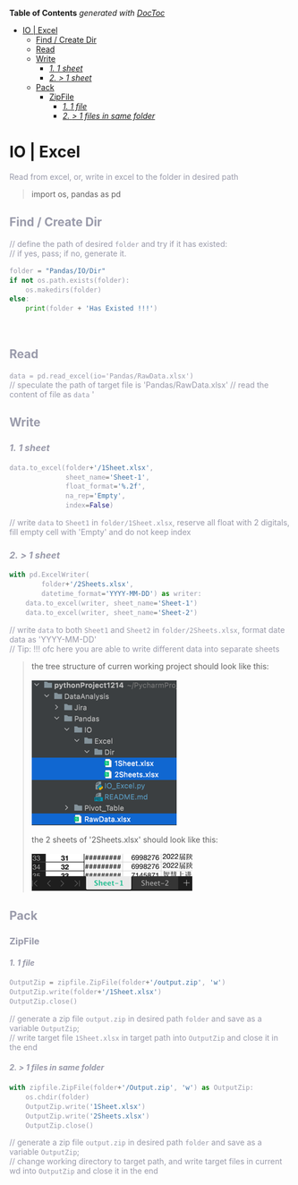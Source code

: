 <!-- START doctoc generated TOC please keep comment here to allow auto update -->
<!-- DON'T EDIT THIS SECTION, INSTEAD RE-RUN doctoc TO UPDATE -->
**Table of Contents**  *generated with [DocToc](https://github.com/thlorenz/doctoc)*

- [IO | Excel](#io--excel)
  - [Find / Create Dir](#find--create-dir)
  - [Read](#read)
  - [Write](#write)
    - [*1.* _1 sheet_](#1-_1-sheet_)
    - [*2.* _> 1 sheet_](#2-_-1-sheet_)
  - [Pack](#pack)
    - [ZipFile](#zipfile)
      - [*1.* _1 file_](#1-_1-file_)
      - [*2.* _> 1 files in same folder_](#2-_-1-files-in-same-folder_)

<!-- END doctoc generated TOC please keep comment here to allow auto update -->

# IO | Excel
<font color=#999AAA >Read from excel, or, write in excel to the folder in desired path
<br>

> import os, pandas as pd

## Find / Create Dir
// define the path of desired ```folder``` and try if it has existed:<br> // if yes, pass; if no, generate it.
```python
folder = "Pandas/IO/Dir"
if not os.path.exists(folder):
    os.makedirs(folder)
else:
    print(folder + 'Has Existed !!!')
```
<br>

## Read
```data = pd.read_excel(io='Pandas/RawData.xlsx')``` <br>
// speculate the path of target file is 'Pandas/RawData.xlsx'
// read the content of file as ```data``` '
<br>

## Write
### *1.* _1 sheet_
```python
data.to_excel(folder+'/1Sheet.xlsx',
              sheet_name='Sheet-1',
              float_format='%.2f',
              na_rep='Empty',
              index=False)
```
// write ```data``` to ```Sheet1``` in ```folder/1Sheet.xlsx```, reserve all float with 2 digitals, fill empty cell with 
'Empty' and do not keep index
<br>

### *2.* _> 1 sheet_
```python
with pd.ExcelWriter(
        folder+'/2Sheets.xlsx',
        datetime_format='YYYY-MM-DD') as writer:
    data.to_excel(writer, sheet_name='Sheet-1')
    data.to_excel(writer, sheet_name='Sheet-2')
```
// write ```data``` to both ```Sheet1``` and  ```Sheet2``` in ```folder/2Sheets.xlsx```, format date data as 'YYYY-MM-DD' <br>
// Tip: !!! ofc here you are able to write different data into separate sheets
<br>

> the tree structure of curren working project should look like this:<br><br>
> ![/Users/xueshanzhang/PycharmProjects/pythonProject1214/DataAnalysis/Pandas/IO/Excel/ScreenShot_README/img.png](ScreenShot_README/img.png) <br>
>
> the 2 sheets of '2Sheets.xlsx' should look like this: <br><br>
> ![/Users/xueshanzhang/PycharmProjects/pythonProject1214/DataAnalysis/Pandas/IO/Excel/ScreenShot_README/img_1.png.png](ScreenShot_README/img_1.png)<br>

## Pack
### ZipFile
#### *1.* _1 file_
```python
OutputZip = zipfile.ZipFile(folder+'/output.zip', 'w')
OutputZip.write(folder+'/1Sheet.xlsx')
OutputZip.close()
```
// generate a zip file ```output.zip``` in desired path ```folder``` and save as a variable ```OutputZip```;<br>
// write target file ```1Sheet.xlsx``` in target path into ```OutputZip``` and close it in the end
<br>

#### *2.* _> 1 files in same folder_
```python
with zipfile.ZipFile(folder+'/Output.zip', 'w') as OutputZip:
    os.chdir(folder)
    OutputZip.write('1Sheet.xlsx')
    OutputZip.write('2Sheets.xlsx')
    OutputZip.close()
```
// generate a zip file ```output.zip``` in desired path ```folder``` and save as a variable ```OutputZip```;<br>
// change working directory to target path, and write target files in current wd into ```OutputZip``` and close it in the end 
